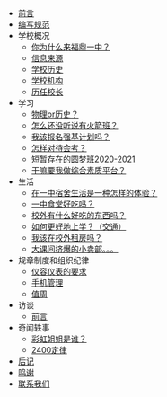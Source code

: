 - [前言](README.md "前言")
- [编写规范](编写规范.md "编写规范")
- 学校概况
  - [你为什么来福鼎一中？](学校概况/你为什么来福鼎一中？/README.md)
  - [信息来源](学校概况/信息来源/README.md)
  - [学校历史](学校概况/学校历史/README.md)
  - [学校机构](学校概况/学校机构/README.md)
  - [历任校长](学校概况/历任校长/README.md)
- 学习
  - [物理or历史？](学习/物理or历史？/README.md)
  - [怎么还没听说有火箭班？](学习/怎么还没听说有火箭班？/README.md)
  - [我该报名强基计划吗？](学习/我该报名强基计划吗？/README.md)
  - [怎样对待会考？](学习/怎样对待会考？/README.md)
  - [短暂存在的圆梦班2020-2021](学习/短暂存在的圆梦班2020-2021/README.md)
  - [干嘛要我做综合素质平台？](学习/干嘛要我做综合素质平台？/README.md)
- 生活
  - [在一中宿舍生活是一种怎样的体验？](生活/在一中宿舍生活是一种怎样的体验？/README.md)
  - [一中食堂好吃吗？](生活/一中食堂好吃吗？/README.md)
  - [校外有什么好吃的东西吗？](生活/校外有什么好吃的东西吗？/README.md)
  - [如何更好地上学？（交通）](生活/如何更好地上学？（交通）/README.md)
  - [我该在校外租房吗？](生活/我该在校外租房吗？/README.md)
  - [大课间挤爆的小卖部。。。](生活/大课间挤爆的小卖部。。。/README.md)
- 规章制度和组织纪律
  - [仪容仪表的要求](规章制度和组织纪律/仪容仪表的要求/README.md)
  - [手机管理](规章制度和组织纪律/手机管理/README.md)
  - [值周](规章制度和组织纪律/值周/README.md)
- 访谈
  - [前言](访谈/README.md "前言")
- 奇闻轶事
  - [彩虹姐姐是谁？](奇闻轶事/彩虹姐姐是谁？/README.md)
  - [2400定律](奇闻轶事/2400定律/README.md)
- [后记](后记)
- [鸣谢](鸣谢)
- [联系我们](联系我们)